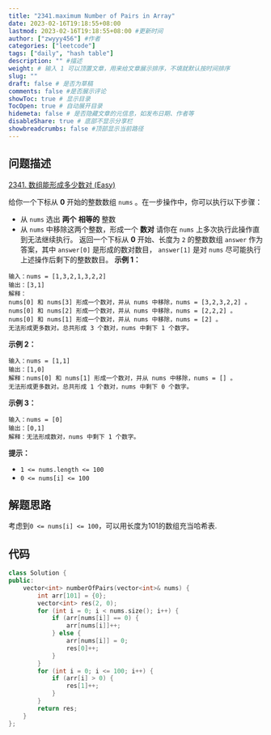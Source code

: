 ```yaml
---
title: "2341.maximum Number of Pairs in Array"
date: 2023-02-16T19:18:55+08:00
lastmod: 2023-02-16T19:18:55+08:00 #更新时间
author: ["zwyyy456"] #作者
categories: ["leetcode"]
tags: ["daily", "hash table"]
description: "" #描述
weight: # 输入 1 可以顶置文章，用来给文章展示排序，不填就默认按时间排序
slug: ""
draft: false # 是否为草稿
comments: false #是否展示评论
showToc: true # 显示目录
TocOpen: true # 自动展开目录
hidemeta: false # 是否隐藏文章的元信息，如发布日期、作者等
disableShare: true # 底部不显示分享栏
showbreadcrumbs: false #顶部显示当前路径
---
```

## 问题描述
[2341. 数组能形成多少数对 (Easy)](https://leetcode.cn/problems/maximum-number-of-pairs-in-array/)

给你一个下标从 **0** 开始的整数数组 `nums` 。在一步操作中，你可以执行以下步骤：
- 从 `nums` 选出 **两个** **相等的** 整数
- 从 `nums` 中移除这两个整数，形成一个 **数对**
请你在 `nums` 上多次执行此操作直到无法继续执行。
返回一个下标从 **0** 开始、长度为 `2` 的整数数组 `answer` 作为答案，其中 `answer[0]`
是形成的数对数目， `answer[1]` 是对 `nums` 尽可能执行上述操作后剩下的整数数目。
**示例 1：**
```
输入：nums = [1,3,2,1,3,2,2]
输出：[3,1]
解释：
nums[0] 和 nums[3] 形成一个数对，并从 nums 中移除，nums = [3,2,3,2,2] 。
nums[0] 和 nums[2] 形成一个数对，并从 nums 中移除，nums = [2,2,2] 。
nums[0] 和 nums[1] 形成一个数对，并从 nums 中移除，nums = [2] 。
无法形成更多数对。总共形成 3 个数对，nums 中剩下 1 个数字。
```
**示例 2：**
```
输入：nums = [1,1]
输出：[1,0]
解释：nums[0] 和 nums[1] 形成一个数对，并从 nums 中移除，nums = [] 。
无法形成更多数对。总共形成 1 个数对，nums 中剩下 0 个数字。
```
**示例 3：**
```
输入：nums = [0]
输出：[0,1]
解释：无法形成数对，nums 中剩下 1 个数字。
```
**提示：**
- `1 <= nums.length <= 100`
- `0 <= nums[i] <= 100`

## 解题思路
考虑到`0 <= nums[i] <= 100`，可以用长度为101的数组充当哈希表.

## 代码
```cpp
class Solution {
public:
    vector<int> numberOfPairs(vector<int>& nums) {
        int arr[101] = {0};
        vector<int> res(2, 0);
        for (int i = 0; i < nums.size(); i++) {
            if (arr[nums[i]] == 0) {
                arr[nums[i]]++;
            } else {
                arr[nums[i]] = 0;
                res[0]++;
            }
        }
        for (int i = 0; i <= 100; i++) {
            if (arr[i] > 0) {
                res[1]++;
            }
        }
        return res;
    }
};
```